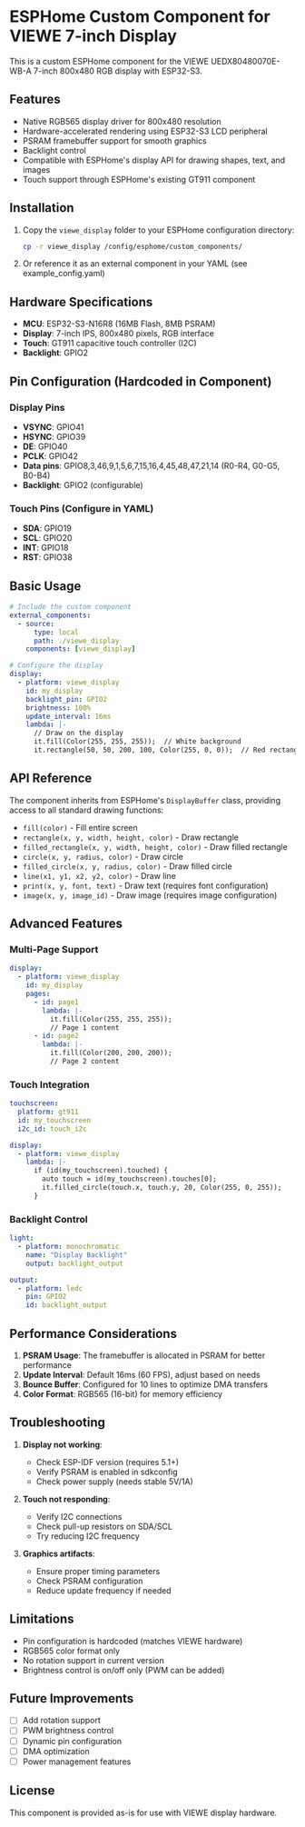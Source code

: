 # ESPHome Custom Component for VIEWE 7-inch Display

This is a custom ESPHome component for the VIEWE UEDX80480070E-WB-A 7-inch 800x480 RGB display with ESP32-S3.

## Features

- Native RGB565 display driver for 800x480 resolution
- Hardware-accelerated rendering using ESP32-S3 LCD peripheral
- PSRAM framebuffer support for smooth graphics
- Backlight control
- Compatible with ESPHome's display API for drawing shapes, text, and images
- Touch support through ESPHome's existing GT911 component

## Installation

1. Copy the `viewe_display` folder to your ESPHome configuration directory:
   ```bash
   cp -r viewe_display /config/esphome/custom_components/
   ```

2. Or reference it as an external component in your YAML (see example_config.yaml)

## Hardware Specifications

- **MCU**: ESP32-S3-N16R8 (16MB Flash, 8MB PSRAM)
- **Display**: 7-inch IPS, 800x480 pixels, RGB interface
- **Touch**: GT911 capacitive touch controller (I2C)
- **Backlight**: GPIO2

## Pin Configuration (Hardcoded in Component)

### Display Pins
- **VSYNC**: GPIO41
- **HSYNC**: GPIO39
- **DE**: GPIO40
- **PCLK**: GPIO42
- **Data pins**: GPIO8,3,46,9,1,5,6,7,15,16,4,45,48,47,21,14 (R0-R4, G0-G5, B0-B4)
- **Backlight**: GPIO2 (configurable)

### Touch Pins (Configure in YAML)
- **SDA**: GPIO19
- **SCL**: GPIO20
- **INT**: GPIO18
- **RST**: GPIO38

## Basic Usage

```yaml
# Include the custom component
external_components:
  - source:
      type: local
      path: ./viewe_display
    components: [viewe_display]

# Configure the display
display:
  - platform: viewe_display
    id: my_display
    backlight_pin: GPIO2
    brightness: 100%
    update_interval: 16ms
    lambda: |-
      // Draw on the display
      it.fill(Color(255, 255, 255));  // White background
      it.rectangle(50, 50, 200, 100, Color(255, 0, 0));  // Red rectangle
```

## API Reference

The component inherits from ESPHome's `DisplayBuffer` class, providing access to all standard drawing functions:

- `fill(color)` - Fill entire screen
- `rectangle(x, y, width, height, color)` - Draw rectangle
- `filled_rectangle(x, y, width, height, color)` - Draw filled rectangle
- `circle(x, y, radius, color)` - Draw circle
- `filled_circle(x, y, radius, color)` - Draw filled circle
- `line(x1, y1, x2, y2, color)` - Draw line
- `print(x, y, font, text)` - Draw text (requires font configuration)
- `image(x, y, image_id)` - Draw image (requires image configuration)

## Advanced Features

### Multi-Page Support
```yaml
display:
  - platform: viewe_display
    id: my_display
    pages:
      - id: page1
        lambda: |-
          it.fill(Color(255, 255, 255));
          // Page 1 content
      - id: page2
        lambda: |-
          it.fill(Color(200, 200, 200));
          // Page 2 content
```

### Touch Integration
```yaml
touchscreen:
  platform: gt911
  id: my_touchscreen
  i2c_id: touch_i2c

display:
  - platform: viewe_display
    lambda: |-
      if (id(my_touchscreen).touched) {
        auto touch = id(my_touchscreen).touches[0];
        it.filled_circle(touch.x, touch.y, 20, Color(255, 0, 255));
      }
```

### Backlight Control
```yaml
light:
  - platform: monochromatic
    name: "Display Backlight"
    output: backlight_output

output:
  - platform: ledc
    pin: GPIO2
    id: backlight_output
```

## Performance Considerations

1. **PSRAM Usage**: The framebuffer is allocated in PSRAM for better performance
2. **Update Interval**: Default 16ms (60 FPS), adjust based on needs
3. **Bounce Buffer**: Configured for 10 lines to optimize DMA transfers
4. **Color Format**: RGB565 (16-bit) for memory efficiency

## Troubleshooting

1. **Display not working**: 
   - Check ESP-IDF version (requires 5.1+)
   - Verify PSRAM is enabled in sdkconfig
   - Check power supply (needs stable 5V/1A)

2. **Touch not responding**:
   - Verify I2C connections
   - Check pull-up resistors on SDA/SCL
   - Try reducing I2C frequency

3. **Graphics artifacts**:
   - Ensure proper timing parameters
   - Check PSRAM configuration
   - Reduce update frequency if needed

## Limitations

- Pin configuration is hardcoded (matches VIEWE hardware)
- RGB565 color format only
- No rotation support in current version
- Brightness control is on/off only (PWM can be added)

## Future Improvements

- [ ] Add rotation support
- [ ] PWM brightness control
- [ ] Dynamic pin configuration
- [ ] DMA optimization
- [ ] Power management features

## License

This component is provided as-is for use with VIEWE display hardware.